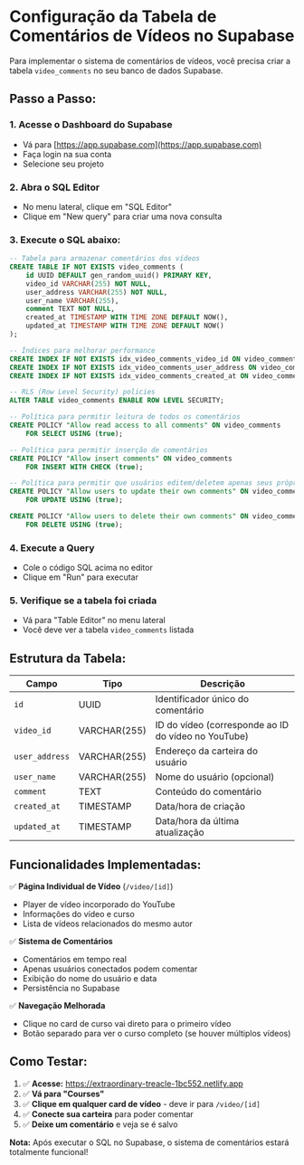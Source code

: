 # Configuração da Tabela de Comentários de Vídeos no Supabase

Para implementar o sistema de comentários de vídeos, você precisa criar a tabela `video_comments` no seu banco de dados Supabase.

## Passo a Passo:

### 1. Acesse o Dashboard do Supabase
- Vá para [https://app.supabase.com](https://app.supabase.com)
- Faça login na sua conta
- Selecione seu projeto

### 2. Abra o SQL Editor
- No menu lateral, clique em "SQL Editor"
- Clique em "New query" para criar uma nova consulta

### 3. Execute o SQL abaixo:

```sql
-- Tabela para armazenar comentários dos vídeos
CREATE TABLE IF NOT EXISTS video_comments (
    id UUID DEFAULT gen_random_uuid() PRIMARY KEY,
    video_id VARCHAR(255) NOT NULL,
    user_address VARCHAR(255) NOT NULL,
    user_name VARCHAR(255),
    comment TEXT NOT NULL,
    created_at TIMESTAMP WITH TIME ZONE DEFAULT NOW(),
    updated_at TIMESTAMP WITH TIME ZONE DEFAULT NOW()
);

-- Índices para melhorar performance
CREATE INDEX IF NOT EXISTS idx_video_comments_video_id ON video_comments(video_id);
CREATE INDEX IF NOT EXISTS idx_video_comments_user_address ON video_comments(user_address);
CREATE INDEX IF NOT EXISTS idx_video_comments_created_at ON video_comments(created_at DESC);

-- RLS (Row Level Security) policies
ALTER TABLE video_comments ENABLE ROW LEVEL SECURITY;

-- Política para permitir leitura de todos os comentários
CREATE POLICY "Allow read access to all comments" ON video_comments
    FOR SELECT USING (true);

-- Política para permitir inserção de comentários
CREATE POLICY "Allow insert comments" ON video_comments
    FOR INSERT WITH CHECK (true);

-- Política para permitir que usuários editem/deletem apenas seus próprios comentários
CREATE POLICY "Allow users to update their own comments" ON video_comments
    FOR UPDATE USING (true);

CREATE POLICY "Allow users to delete their own comments" ON video_comments
    FOR DELETE USING (true);
```

### 4. Execute a Query
- Cole o código SQL acima no editor
- Clique em "Run" para executar

### 5. Verifique se a tabela foi criada
- Vá para "Table Editor" no menu lateral
- Você deve ver a tabela `video_comments` listada

## Estrutura da Tabela:

| Campo | Tipo | Descrição |
|-------|------|-----------|
| `id` | UUID | Identificador único do comentário |
| `video_id` | VARCHAR(255) | ID do vídeo (corresponde ao ID do vídeo no YouTube) |
| `user_address` | VARCHAR(255) | Endereço da carteira do usuário |
| `user_name` | VARCHAR(255) | Nome do usuário (opcional) |
| `comment` | TEXT | Conteúdo do comentário |
| `created_at` | TIMESTAMP | Data/hora de criação |
| `updated_at` | TIMESTAMP | Data/hora da última atualização |

## Funcionalidades Implementadas:

✅ **Página Individual de Vídeo** (`/video/[id]`)
- Player de vídeo incorporado do YouTube
- Informações do vídeo e curso
- Lista de vídeos relacionados do mesmo autor

✅ **Sistema de Comentários**
- Comentários em tempo real
- Apenas usuários conectados podem comentar
- Exibição do nome do usuário e data
- Persistência no Supabase

✅ **Navegação Melhorada**
- Clique no card de curso vai direto para o primeiro vídeo
- Botão separado para ver o curso completo (se houver múltiplos vídeos)

## Como Testar:

1. ✅ **Acesse:** https://extraordinary-treacle-1bc552.netlify.app
2. ✅ **Vá para "Courses"** 
3. ✅ **Clique em qualquer card de vídeo** - deve ir para `/video/[id]`
4. ✅ **Conecte sua carteira** para poder comentar
5. ✅ **Deixe um comentário** e veja se é salvo

**Nota:** Após executar o SQL no Supabase, o sistema de comentários estará totalmente funcional!